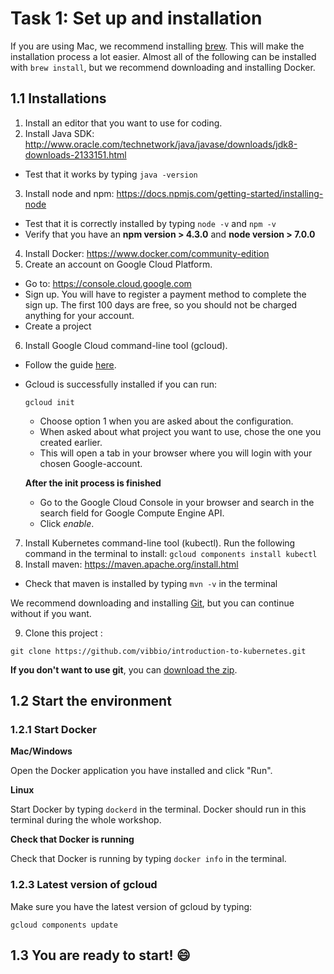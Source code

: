 # Task 1: Set up and installation
If you are using Mac, we recommend installing [brew](https://brew.sh/).
This will make the installation process a lot easier.
Almost all of the following can be installed with `brew install`, but we recommend downloading and installing Docker. 

## 1.1 Installations
1) Install an editor that you want to use for coding. 
2) Install Java SDK: http://www.oracle.com/technetwork/java/javase/downloads/jdk8-downloads-2133151.html
  - Test that it works by typing `java -version`
3) Install node and npm: https://docs.npmjs.com/getting-started/installing-node
  - Test that it is correctly installed by typing `node -v` and `npm -v` 
  - Verify that you have an **npm version > 4.3.0** and **node version > 7.0.0** 
4) Install Docker: https://www.docker.com/community-edition
5) Create an account on Google Cloud Platform. 
  - Go to: https://console.cloud.google.com 
  - Sign up. You will have to register a payment method to complete the sign up. The first 100 days are free, so you should not be charged anything for your account.
  - Create a project
6) Install Google Cloud command-line tool (gcloud). 
  - Follow the guide [here](https://cloud.google.com/sdk/downloads).
  - Gcloud is successfully installed if you can run: 
      ```
      gcloud init
      ```
      - Choose option 1 when you are asked about the configuration.
      - When asked about what project you want to use, chose the one you created earlier.
      - This will open a tab in your browser where you will login with your chosen Google-account.
      
      **After the init process is finished**
      - Go to the Google Cloud Console in your browser and search in the search field for Google Compute Engine API.
      - Click *enable*. 
      
7) Install Kubernetes command-line tool (kubectl). Run the following command in the terminal to install: `gcloud components install kubectl`
8) Install maven: https://maven.apache.org/install.html
  - Check that maven is installed by typing `mvn -v` in the terminal 

We recommend downloading and installing [Git](https://git-scm.com/downloads), but you can continue without if you want. 

9) Clone this project :

```
git clone https://github.com/vibbio/introduction-to-kubernetes.git
```

**If you don't want to use git**, you can [download the zip](https://github.com/vibbio/introduction-to-kubernetes/archive/master.zip).


## 1.2 Start the environment

### 1.2.1 Start Docker

**Mac/Windows**

Open the Docker application you have installed and click "Run". 

**Linux**

Start Docker by typing `dockerd` in the terminal.
Docker should run in this terminal during the whole workshop.

**Check that Docker is running**

Check that Docker is running by typing `docker info` in the terminal.

### 1.2.3 Latest version of gcloud

Make sure you have the latest version of gcloud by typing:

```
gcloud components update
```


## 1.3 You are ready to start! :smile: